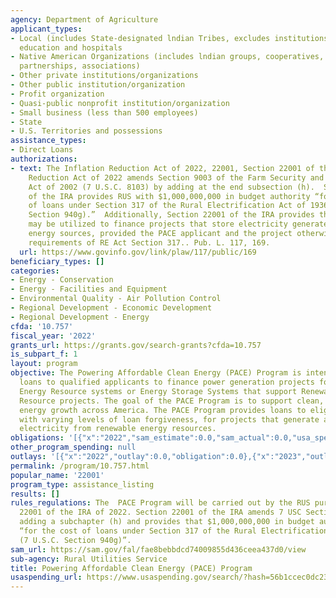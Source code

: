 ```yaml
---
agency: Department of Agriculture
applicant_types:
- Local (includes State-designated lndian Tribes, excludes institutions of higher
  education and hospitals
- Native American Organizations (includes lndian groups, cooperatives, corporations,
  partnerships, associations)
- Other private institutions/organizations
- Other public institution/organization
- Profit organization
- Quasi-public nonprofit institution/organization
- Small business (less than 500 employees)
- State
- U.S. Territories and possessions
assistance_types:
- Direct Loans
authorizations:
- text: The Inflation Reduction Act of 2022, 22001, Section 22001 of the Inflation
    Reduction Act of 2022 amends Section 9003 of the Farm Security and Rural Investment
    Act of 2002 (7 U.S.C. 8103) by adding at the end subsection (h).  Section 22001
    of the IRA provides RUS with $1,000,000,000 in budget authority “for the cost
    of loans under Section 317 of the Rural Electrification Act of 1936 (7 U.S.C.
    Section 940g).”  Additionally, Section 22001 of the IRA provides that PACE funds
    may be utilized to finance projects that store electricity generated from renewable
    energy sources, provided the PACE applicant and the project otherwise meets the
    requirements of RE Act Section 317.. Pub. L. 117, 169.
  url: https://www.govinfo.gov/link/plaw/117/public/169
beneficiary_types: []
categories:
- Energy - Conservation
- Energy - Facilities and Equipment
- Environmental Quality - Air Pollution Control
- Regional Development - Economic Development
- Regional Development - Energy
cfda: '10.757'
fiscal_year: '2022'
grants_url: https://grants.gov/search-grants?cfda=10.757
is_subpart_f: 1
layout: program
objective: The Powering Affordable Clean Energy (PACE) Program is intended to provide
  loans to qualified applicants to finance power generation projects for Renewable
  Energy Resource systems or Energy Storage Systems that support Renewable Energy
  Resource projects. The goal of the PACE Program is to support clean, affordable
  energy growth across America. The PACE Program provides loans to eligible entities,
  with varying levels of loan forgiveness, for projects that generate and/or store
  electricity from renewable energy resources.
obligations: '[{"x":"2022","sam_estimate":0.0,"sam_actual":0.0,"usa_spending_actual":0.0},{"x":"2023","sam_estimate":250000000.0,"sam_actual":0.0,"usa_spending_actual":0.0},{"x":"2024","sam_estimate":750000000.0,"sam_actual":0.0,"usa_spending_actual":0.0}]'
other_program_spending: null
outlays: '[{"x":"2022","outlay":0.0,"obligation":0.0},{"x":"2023","outlay":0.0,"obligation":0.0},{"x":"2024","outlay":0.0,"obligation":0.0}]'
permalink: /program/10.757.html
popular_name: '22001'
program_type: assistance_listing
results: []
rules_regulations: The  PACE Program will be carried out by the RUS pursuant to Section
  22001 of the IRA of 2022. Section 22001 of the IRA amends 7 USC Section 8103 by
  adding a subchapter (h) and provides that $1,000,000,000 in budget authority is
  “for the cost of loans under Section 317 of the Rural Electrification Act of 1936
  (7 U.S.C. Section 940g)”.
sam_url: https://sam.gov/fal/fae8bebbdcd74009855d436ceea437d0/view
sub-agency: Rural Utilities Service
title: Powering Affordable Clean Energy (PACE) Program
usaspending_url: https://www.usaspending.gov/search/?hash=56b1ccec0dc23959587c6fcac50be433
---
```

